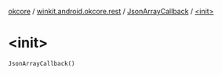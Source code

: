 [okcore](../../index.md) / [winkit.android.okcore.rest](../index.md) / [JsonArrayCallback](index.md) / [&lt;init&gt;](./-init-.md)

# &lt;init&gt;

`JsonArrayCallback()`